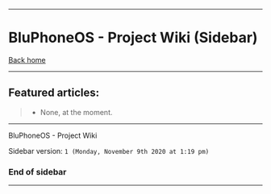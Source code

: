 
***

# BluPhoneOS - Project Wiki (Sidebar)

[Back home](https://github.com/seanpm2001/BluPhoneOS/wiki/)

***

## Featured articles:

> * None, at the moment.

***

BluPhoneOS - Project Wiki

Sidebar version: `1 (Monday, November 9th 2020 at 1:19 pm)`

### End of sidebar

***
